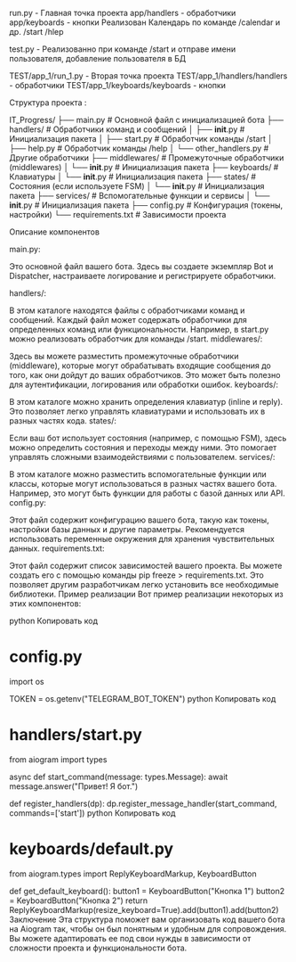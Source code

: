 


run.py - Главная точка проекта
app/handlers - обработчики
app/keyboards - кнопки
Реализован Календарь по команде /calendar и др. /start /hlep

test.py - Реализованно при команде /start 
          и отправе имени пользователя, 
          добавление пользователя в БД

TEST/app_1/run_1.py - Вторая точка проекта
TEST/app_1/handlers/handlers - обработчики
TEST/app_1/keyboards/keyboards - кнопки







Структура проекта :

IT_Progress/
├── main.py                # Основной файл с инициализацией бота
├── handlers/             # Обработчики команд и сообщений
│   ├── __init__.py       # Инициализация пакета
│   ├── start.py          # Обработчик команды /start
│   ├── help.py           # Обработчик команды /help
│   └── other_handlers.py # Другие обработчики
├── middlewares/          # Промежуточные обработчики (middlewares)
│   └── __init__.py       # Инициализация пакета
├── keyboards/            # Клавиатуры
│   └── __init__.py       # Инициализация пакета
├── states/               # Состояния (если используете FSM)
│   └── __init__.py       # Инициализация пакета
├── services/             # Вспомогательные функции и сервисы
│   └── __init__.py       # Инициализация пакета
├── config.py             # Конфигурация (токены, настройки)
└── requirements.txt      # Зависимости проекта


Описание компонентов

main.py:

Это основной файл вашего бота. Здесь вы создаете экземпляр Bot и Dispatcher, 
настраиваете логирование и регистрируете обработчики.


handlers/:

В этом каталоге находятся файлы с обработчиками команд и сообщений.
Каждый файл может содержать обработчики для определенных команд или функциональности.
Например, в start.py можно реализовать обработчик для команды /start.
middlewares/:

Здесь вы можете разместить промежуточные обработчики (middleware), которые могут обрабатывать входящие сообщения до того, как они дойдут до ваших обработчиков.
Это может быть полезно для аутентификации, логирования или обработки ошибок.
keyboards/:

В этом каталоге можно хранить определения клавиатур (inline и reply).
Это позволяет легко управлять клавиатурами и использовать их в разных частях кода.
states/:

Если ваш бот использует состояния (например, с помощью FSM), здесь можно определить состояния и переходы между ними.
Это помогает управлять сложными взаимодействиями с пользователем.
services/:

В этом каталоге можно разместить вспомогательные функции или классы, которые могут использоваться в разных частях вашего бота.
Например, это могут быть функции для работы с базой данных или API.
config.py:

Этот файл содержит конфигурацию вашего бота, такую как токены, настройки базы данных и другие параметры.
Рекомендуется использовать переменные окружения для хранения чувствительных данных.
requirements.txt:

Этот файл содержит список зависимостей вашего проекта. Вы можете создать его с помощью команды pip freeze > requirements.txt.
Это позволяет другим разработчикам легко установить все необходимые библиотеки.
Пример реализации
Вот пример реализации некоторых из этих компонентов:

python
Копировать код
# config.py
import os

TOKEN = os.getenv("TELEGRAM_BOT_TOKEN")
python
Копировать код
# handlers/start.py
from aiogram import types

async def start_command(message: types.Message):
    await message.answer("Привет! Я бот.")

def register_handlers(dp):
    dp.register_message_handler(start_command, commands=['start'])
python
Копировать код
# keyboards/default.py
from aiogram.types import ReplyKeyboardMarkup, KeyboardButton

def get_default_keyboard():
    button1 = KeyboardButton("Кнопка 1")
    button2 = KeyboardButton("Кнопка 2")
    return ReplyKeyboardMarkup(resize_keyboard=True).add(button1).add(button2)
Заключение
Эта структура поможет вам организовать код вашего бота на Aiogram так, чтобы он был понятным и удобным для сопровождения. Вы можете адаптировать ее под свои нужды в зависимости от сложности проекта и функциональности бота.





